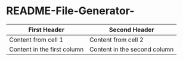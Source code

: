 # README-File-Generator-

First Header | Second Header
------------ | -------------
Content from cell 1 | Content from cell 2
Content in the first column | Content in the second column